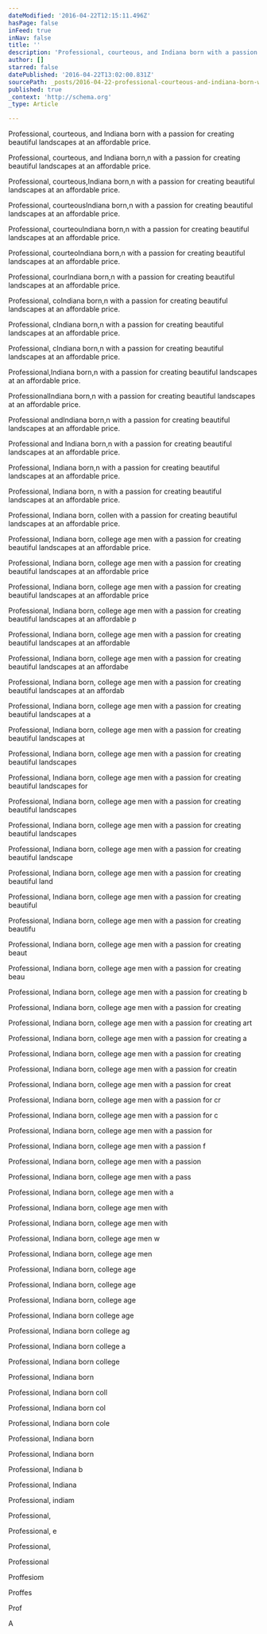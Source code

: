 ```yaml
---
dateModified: '2016-04-22T12:15:11.496Z'
hasPage: false
inFeed: true
inNav: false
title: ''
description: 'Professional, courteous, and Indiana born with a passion for creating beautiful landscapes at an affordable price.'
author: []
starred: false
datePublished: '2016-04-22T13:02:00.831Z'
sourcePath: _posts/2016-04-22-professional-courteous-and-indiana-born-with-a-passion-for.md
published: true
_context: 'http://schema.org'
_type: Article

---
```

Professional, courteous, and Indiana born with a passion for creating beautiful landscapes at an affordable price.

Professional, courteous, and Indiana born,n with a passion for creating beautiful landscapes at an affordable price.

Professional, courteous,Indiana born,n with a passion for creating beautiful landscapes at an affordable price.

Professional, courteousIndiana born,n with a passion for creating beautiful landscapes at an affordable price.

Professional, courteouIndiana born,n with a passion for creating beautiful landscapes at an affordable price.

Professional, courteoIndiana born,n with a passion for creating beautiful landscapes at an affordable price.

Professional, courIndiana born,n with a passion for creating beautiful landscapes at an affordable price.

Professional, coIndiana born,n with a passion for creating beautiful landscapes at an affordable price.

Professional, cIndiana born,n with a passion for creating beautiful landscapes at an affordable price.

Professional, cIndiana born,n with a passion for creating beautiful landscapes at an affordable price.

Professional,Indiana born,n with a passion for creating beautiful landscapes at an affordable price.

ProfessionalIndiana born,n with a passion for creating beautiful landscapes at an affordable price.

Professional andIndiana born,n with a passion for creating beautiful landscapes at an affordable price.

Professional and Indiana born,n with a passion for creating beautiful landscapes at an affordable price.

Professional, Indiana born,n with a passion for creating beautiful landscapes at an affordable price.

Professional, Indiana born, n with a passion for creating beautiful landscapes at an affordable price.

Professional, Indiana born, collen with a passion for creating beautiful landscapes at an affordable price.

Professional, Indiana born, college age men with a passion for creating beautiful landscapes at an affordable price.

Professional, Indiana born, college age men with a passion for creating beautiful landscapes at an affordable price

Professional, Indiana born, college age men with a passion for creating beautiful landscapes at an affordable price

Professional, Indiana born, college age men with a passion for creating beautiful landscapes at an affordable p

Professional, Indiana born, college age men with a passion for creating beautiful landscapes at an affordable

Professional, Indiana born, college age men with a passion for creating beautiful landscapes at an affordabe

Professional, Indiana born, college age men with a passion for creating beautiful landscapes at an affordab

Professional, Indiana born, college age men with a passion for creating beautiful landscapes at a

Professional, Indiana born, college age men with a passion for creating beautiful landscapes at

Professional, Indiana born, college age men with a passion for creating beautiful landscapes

Professional, Indiana born, college age men with a passion for creating beautiful landscapes for

Professional, Indiana born, college age men with a passion for creating beautiful landscapes

Professional, Indiana born, college age men with a passion for creating beautiful landscapes

Professional, Indiana born, college age men with a passion for creating beautiful landscape

Professional, Indiana born, college age men with a passion for creating beautiful land

Professional, Indiana born, college age men with a passion for creating beautiful

Professional, Indiana born, college age men with a passion for creating beautifu

Professional, Indiana born, college age men with a passion for creating beaut

Professional, Indiana born, college age men with a passion for creating beau

Professional, Indiana born, college age men with a passion for creating b

Professional, Indiana born, college age men with a passion for creating

Professional, Indiana born, college age men with a passion for creating art

Professional, Indiana born, college age men with a passion for creating a

Professional, Indiana born, college age men with a passion for creating

Professional, Indiana born, college age men with a passion for creatin

Professional, Indiana born, college age men with a passion for creat

Professional, Indiana born, college age men with a passion for cr

Professional, Indiana born, college age men with a passion for c

Professional, Indiana born, college age men with a passion for

Professional, Indiana born, college age men with a passion f

Professional, Indiana born, college age men with a passion

Professional, Indiana born, college age men with a pass

Professional, Indiana born, college age men with a

Professional, Indiana born, college age men with

Professional, Indiana born, college age men with

Professional, Indiana born, college age men w

Professional, Indiana born, college age men

Professional, Indiana born, college age

Professional, Indiana born, college age

Professional, Indiana born, college age

Professional, Indiana born college age

Professional, Indiana born college ag

Professional, Indiana born college a

Professional, Indiana born college

Professional, Indiana born

Professional, Indiana born coll

Professional, Indiana born col

Professional, Indiana born cole

Professional, Indiana born

Professional, Indiana born

Professional, Indiana b

Professional, Indiana

Professional, indiam

Professional,

Professional, e

Professional,

Professional

Proffesiom

Proffes

Prof

A